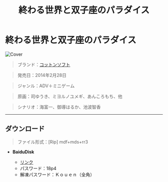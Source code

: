 ﻿---
layout: mypost
title: 終わる世界と双子座のパラダイス
categories: [コットンソフト]
---

# 終わる世界と双子座のパラダイス

![Cover](140228_コットンソフト.jpg)

> ブランド：<a href="http://cotton-soft.com/" target="_blank">コットンソフト</a>

> 発売日：2014年2月28日

> ジャンル：ADV＋ミニゲーム

> 原画：司ゆうき、ミヨルノユメギ、あんころもち、他

> シナリオ：海富一、御導はるか、池波智香

---
## ダウンロード
> ファイル形式：[Rip] mdf+mds+rr3

  - **BaiduDisk**

    - [リンク](https://pan.baidu.com/s/1EH-yQ4EuEKRdTm-HXVYAzQ)
    - パスワード：18p4
    - 解凍パスワード：Ｋｏｕｅｎ（全角）
